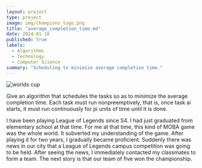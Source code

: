 ```yaml
---
layout: project
type: project
image: img/champions_logo.png
title: "average_completion_time.md"
date: 2024-01-18
published: true
labels:
  - Algorithms
  - Technology
  - Computer Science
summary: "Scheduling to minimize average completion time."
---
```

![worlds cup](https://github.com/jingyuh1/jingyuh1.github.io/assets/156954674/f2c4f235-d0bd-4649-b00e-ac02cf0af7f9)

Give an algorithm that schedules the tasks so as to minimize the average completion time. Each task must run nonpreemptively, that is, once task ai starts, it
must run continuously for pi units of time until it is done.

I have been playing League of Legends since S4. I had just graduated from elementary school at that time. For me at that time, this kind of MOBA game was the whole world. It subverted my understanding of the game. After playing it for two years, I gradually became proficient. Suddenly there was news in our city that a League of Legends campus competition was going to be held. After seeing the news, I immediately contacted my classmates to form a team. The next story is that our team of five won the championship.



